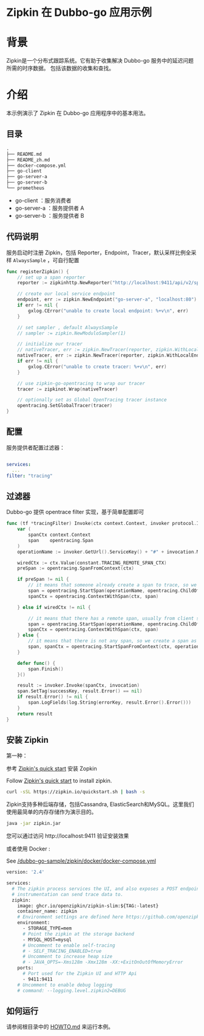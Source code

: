 # Zipkin 在 Dubbo-go 应用示例

# 背景

Zipkin是一个分布式跟踪系统。它有助于收集解决 Dubbo-go 服务中的延迟问题所需的时序数据。
包括该数据的收集和查找。

# 介绍

本示例演示了 Zipkin 在 Dubbo-go 应用程序中的基本用法。

## 目录

```markdown
.
├── README.md
├── README_zh.md
├── docker-compose.yml
├── go-client
├── go-server-a
├── go-server-b
└── prometheus
```

- go-client ：服务消费者
- go-server-a ：服务提供者 A
- go-server-b ：服务提供者 B

## 代码说明

服务启动时注册 Zipkin，包括 Reporter，Endpoint，Tracer，默认采样比例全采样 `AlwaysSample` ，可自行配置

```go
func registerZipkin() {
	// set up a span reporter
	reporter := zipkinhttp.NewReporter("http://localhost:9411/api/v2/spans")

	// create our local service endpoint
	endpoint, err := zipkin.NewEndpoint("go-server-a", "localhost:80")
	if err != nil {
		gxlog.CError("unable to create local endpoint: %+v\n", err)
	}

    // set sampler , default AlwaysSample
    // sampler := zipkin.NewModuloSampler(1)

	// initialize our tracer
	// nativeTracer, err := zipkin.NewTracer(reporter, zipkin.WithLocalEndpoint(endpoint), zipkin.WithSampler(sampler))
	nativeTracer, err := zipkin.NewTracer(reporter, zipkin.WithLocalEndpoint(endpoint))
	if err != nil {
		gxlog.CError("unable to create tracer: %+v\n", err)
	}

	// use zipkin-go-opentracing to wrap our tracer
	tracer := zipkinot.Wrap(nativeTracer)

	// optionally set as Global OpenTracing tracer instance
	opentracing.SetGlobalTracer(tracer)
}
```

## 配置

服务提供者配置过滤器：

```yaml

services:
  ...
filter: "tracing"

```

## 过滤器

Dubbo-go 提供 opentrace filter 实现，基于简单配置即可

```go
func (tf *tracingFilter) Invoke(ctx context.Context, invoker protocol.Invoker, invocation protocol.Invocation) protocol.Result {
	var (
		spanCtx context.Context
		span    opentracing.Span
	)
	operationName := invoker.GetUrl().ServiceKey() + "#" + invocation.MethodName()

	wiredCtx := ctx.Value(constant.TRACING_REMOTE_SPAN_CTX)
	preSpan := opentracing.SpanFromContext(ctx)

	if preSpan != nil {
		// it means that someone already create a span to trace, so we use the span to be the parent span
		span = opentracing.StartSpan(operationName, opentracing.ChildOf(preSpan.Context()))
		spanCtx = opentracing.ContextWithSpan(ctx, span)

	} else if wiredCtx != nil {

		// it means that there has a remote span, usually from client side. so we use this as the parent
		span = opentracing.StartSpan(operationName, opentracing.ChildOf(wiredCtx.(opentracing.SpanContext)))
		spanCtx = opentracing.ContextWithSpan(ctx, span)
	} else {
		// it means that there is not any span, so we create a span as the root span.
		span, spanCtx = opentracing.StartSpanFromContext(ctx, operationName)
	}

	defer func() {
		span.Finish()
	}()

	result := invoker.Invoke(spanCtx, invocation)
	span.SetTag(successKey, result.Error() == nil)
	if result.Error() != nil {
		span.LogFields(log.String(errorKey, result.Error().Error()))
	}
	return result
}
```


## 安装 Zipkin

第一种：

参考 [Zipkin's quick start](https://zipkin.io/pages/quickstart.html) 安装 Zopkin

Follow [Zipkin's quick start](https://zipkin.io/pages/quickstart.html) to install zipkin.

```bash
curl -sSL https://zipkin.io/quickstart.sh | bash -s
```

Zipkin支持多种后端存储，包括Cassandra, ElasticSearch和MySQL。这里我们使用最简单的内存存储作为演示目的。


```bash
java -jar zipkin.jar
```

您可以通过访问 http://localhost:9411 验证安装效果

或者使用 Docker :

See [/dubbo-go-sample/zipkin/docker/docker-compose.yml](docker-compose.yml)

```dockerfile
version: '2.4'

services:
  # The zipkin process services the UI, and also exposes a POST endpoint that
  # instrumentation can send trace data to.
  zipkin:
    image: ghcr.io/openzipkin/zipkin-slim:${TAG:-latest}
    container_name: zipkin
    # Environment settings are defined here https://github.com/openzipkin/zipkin/blob/master/zipkin-server/README.md#environment-variables
    environment:
      - STORAGE_TYPE=mem
      # Point the zipkin at the storage backend
      - MYSQL_HOST=mysql
      # Uncomment to enable self-tracing
      # - SELF_TRACING_ENABLED=true
      # Uncomment to increase heap size
      # - JAVA_OPTS=-Xms128m -Xmx128m -XX:+ExitOnOutOfMemoryError
    ports:
      # Port used for the Zipkin UI and HTTP Api
      - 9411:9411
    # Uncomment to enable debug logging
    # command: --logging.level.zipkin2=DEBUG
```

## 如何运行
请参阅根目录中的 [HOWTO.md](../HOWTO_zh.md) 来运行本例。

